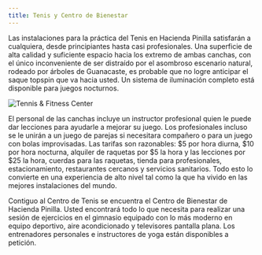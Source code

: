 ```yaml
---
title: Tenis y Centro de Bienestar
---
```

Las instalaciones para la práctica del Tenis en Hacienda Pinilla satisfarán a cualquiera, desde principiantes hasta casi profesionales. Una superficie de alta calidad y suficiente espacio hacia los extremo de ambas canchas, con el único inconveniente de ser distraído por el asombroso escenario natural, rodeado por árboles de Guanacaste, es probable que no logre anticipar el saque topspin que va hacia usted. Un sistema de iluminación completo está disponible para juegos nocturnos.

![Tennis & Fitness Center](/images/pages/e01.jpg)

El personal de las canchas incluye un instructor profesional quien le puede dar lecciones para ayudarle a mejorar su juego. Los profesionales incluso se le unirán a un juego de parejas si necesitara compañero o para un juego con bolas improvisadas. Las tarifas son razonables: $5 por hora diurna, $10 por hora nocturna, alquiler de raquetas por $5 la hora y las lecciones por $25 la hora, cuerdas para las raquetas, tienda para profesionales, estacionamiento, restaurantes cercanos y servicios sanitarios. Todo esto lo convierte en una experiencia de alto nivel tal como la que ha vivido en las mejores instalaciones del mundo.

Contiguo al Centro de Tenis se encuentra el Centro de Bienestar de Hacienda Pinilla. Usted encontrará todo lo que necesita para realizar una sesión de ejercicios en el gimnasio equipado con lo más moderno en equipo deportivo, aire acondicionado y televisores pantalla plana. Los entrenadores personales e instructores de yoga están disponibles a petición.
